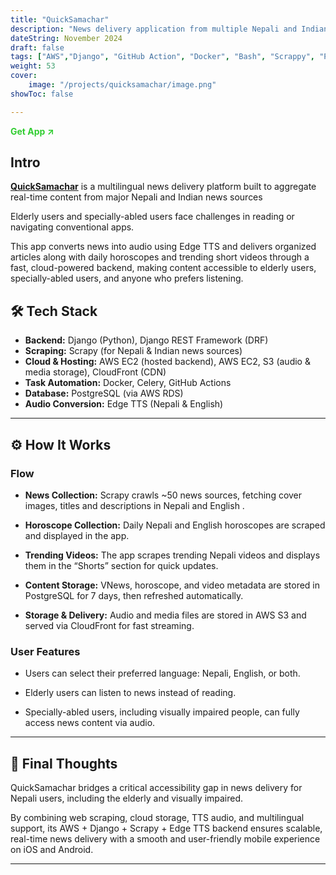 ```yaml
---
title: "QuickSamachar"
description: "News delivery application from multiple Nepali and Indian news sources."
dateString: November 2024
draft: false
tags: ["AWS","Django", "GitHub Action", "Docker", "Bash", "Scrappy", "Postgres",  "Edge-tts"]
weight: 53
cover:
    image: "/projects/quicksamachar/image.png"
showToc: false

---
```


<a href="https://apps.apple.com/np/app/quicksamachar/id6450090838" target="_blank" rel="noopener noreferrer" style="color:#32CD32; font-weight:bold; text-decoration:none;"> Get App ↗ </a>

## Intro
[**QuickSamachar**](https://apps.apple.com/sg/app/quicksamachar/id6450090838) is a multilingual news delivery platform built to aggregate real-time content from major Nepali and Indian news sources

Elderly users and specially-abled users face challenges in reading or navigating conventional apps.

This app converts news into audio using Edge TTS and delivers organized articles along with daily horoscopes and trending short videos through a fast, cloud-powered backend, making content accessible to elderly users, specially-abled users, and anyone who prefers listening.



## 🛠 Tech Stack

- **Backend:** Django (Python), Django REST Framework (DRF)
- **Scraping:** Scrapy (for Nepali & Indian news sources)
- **Cloud & Hosting:** AWS EC2 (hosted backend), AWS EC2, S3 (audio & media storage), CloudFront (CDN)
- **Task Automation:** Docker, Celery, GitHub Actions
- **Database:** PostgreSQL (via AWS RDS)
- **Audio Conversion:** Edge TTS (Nepali & English)

---

## ⚙️ How It Works

### Flow

- **News Collection:** Scrapy crawls ~50 news sources, fetching cover images, titles and descriptions in Nepali and English .

- **Horoscope Collection:** Daily Nepali and English horoscopes are scraped and displayed in the app.

- **Trending Videos:** The app scrapes trending Nepali videos and displays them in the “Shorts” section for quick updates.

- **Content Storage:** VNews, horoscope, and video metadata are stored in PostgreSQL for 7 days, then refreshed automatically.

- **Storage & Delivery:** Audio and media files are stored in AWS S3 and served via CloudFront for fast streaming.

### User Features 

- Users can select their preferred language: Nepali, English, or both.

- Elderly users can listen to news instead of reading.

- Specially-abled users, including visually impaired people, can fully access news content via audio.

---

## 🚀 Final Thoughts

QuickSamachar bridges a critical accessibility gap in news delivery for Nepali users, including the elderly and visually impaired.

By combining web scraping, cloud storage, TTS audio, and multilingual support, its AWS + Django + Scrapy + Edge TTS backend ensures scalable, real-time news delivery with a smooth and user-friendly mobile experience on iOS and Android.

---